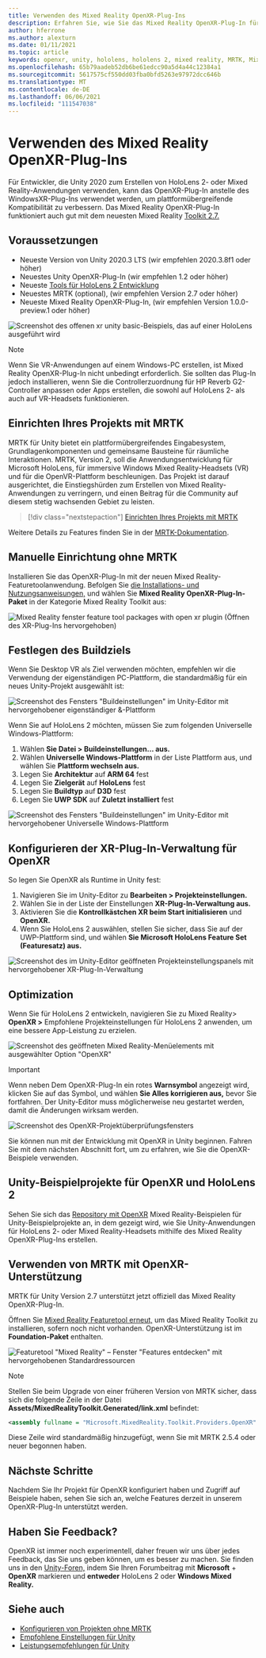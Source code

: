 ```yaml
---
title: Verwenden des Mixed Reality OpenXR-Plug-Ins
description: Erfahren Sie, wie Sie das Mixed Reality OpenXR-Plug-In für Unity-Projekte aktivieren.
author: hferrone
ms.author: alexturn
ms.date: 01/11/2021
ms.topic: article
keywords: openxr, unity, hololens, hololens 2, mixed reality, MRTK, Mixed Reality Toolkit, Augmented Reality, Virtual Reality, Mixed Reality-Headsets, Lernen, Tutorial, Erste Schritte
ms.openlocfilehash: 65b79aadeb52db6be61edcc90a5d4a44c12384a1
ms.sourcegitcommit: 5617575cf550dd03fba0bfd5263e97972dcc646b
ms.translationtype: MT
ms.contentlocale: de-DE
ms.lasthandoff: 06/06/2021
ms.locfileid: "111547038"
---
```

# <a name="using-the-mixed-reality-openxr-plugin"></a>Verwenden des Mixed Reality OpenXR-Plug-Ins

Für Entwickler, die Unity 2020 zum Erstellen von HoloLens 2- oder Mixed Reality-Anwendungen verwenden, kann das OpenXR-Plug-In anstelle des WindowsXR-Plug-Ins verwendet werden, um plattformübergreifende Kompatibilität zu verbessern.  Das Mixed Reality OpenXR-Plug-In funktioniert auch gut mit dem neuesten Mixed Reality [Toolkit 2.7.](/windows/mixed-reality/mrtk-unity)

## <a name="prerequisites"></a>Voraussetzungen

* Neueste Version von Unity 2020.3 LTS (wir empfehlen 2020.3.8f1 oder höher)
* Neuestes Unity OpenXR-Plug-In (wir empfehlen 1.2 oder höher)
* Neueste [Tools für HoloLens 2 Entwicklung](/windows/mixed-reality/develop/install-the-tools?tabs=unity#installation-checklist)
* Neuestes MRTK (optional), (wir empfehlen Version 2.7 oder höher)
* Neueste Mixed Reality OpenXR-Plug-In, (wir empfehlen Version 1.0.0-preview.1 oder höher)

![Screenshot des offenen xr unity basic-Beispiels, das auf einer HoloLens ausgeführt wird](images/openxr-example.png)

> [!NOTE]
> Wenn Sie VR-Anwendungen auf einem Windows-PC erstellen, ist Mixed Reality OpenXR-Plug-In nicht unbedingt erforderlich. Sie sollten das Plug-In jedoch installieren, wenn Sie die Controllerzuordnung für HP Reverb G2-Controller anpassen oder Apps erstellen, die sowohl auf HoloLens 2- als auch auf VR-Headsets funktionieren.

## <a name="setting-up-your-project-with-mrtk"></a>Einrichten Ihres Projekts mit MRTK

MRTK für Unity bietet ein plattformübergreifendes Eingabesystem, Grundlagenkomponenten und gemeinsame Bausteine für räumliche Interaktionen. MRTK, Version 2, soll die Anwendungsentwicklung für Microsoft HoloLens, für immersive Windows Mixed Reality-Headsets (VR) und für die OpenVR-Plattform beschleunigen. Das Projekt ist darauf ausgerichtet, die Einstiegshürden zum Erstellen von Mixed Reality-Anwendungen zu verringern, und einen Beitrag für die Community auf diesem stetig wachsenden Gebiet zu leisten.

> [!div class="nextstepaction"]
> [Einrichten Ihres Projekts mit MRTK](./tutorials/mr-learning-base-02.md?tabs=openxr)

Weitere Details zu Features finden Sie in der [MRTK-Dokumentation](/windows/mixed-reality/mrtk-unity).

## <a name="manual-setup-without-mrtk"></a>Manuelle Einrichtung ohne MRTK

Installieren Sie das OpenXR-Plug-In mit der neuen Mixed Reality-Featuretoolanwendung. Befolgen Sie [die Installations- und Nutzungsanweisungen,](welcome-to-mr-feature-tool.md) und wählen Sie **Mixed Reality OpenXR-Plug-In-Paket** in der Kategorie Mixed Reality Toolkit aus:

![Mixed Reality fenster feature tool packages with open xr plugin (Öffnen des XR-Plug-Ins hervorgehoben)](images/feature-tool-openxr.png)

## <a name="setting-your-build-target"></a>Festlegen des Buildziels

Wenn Sie Desktop VR als Ziel verwenden möchten, empfehlen wir die Verwendung der eigenständigen PC-Plattform, die standardmäßig für ein neues Unity-Projekt ausgewählt ist:

![Screenshot des Fensters "Buildeinstellungen" im Unity-Editor mit hervorgehobener eigenständiger &-Plattform](images/wmr-config-img-3.png)

Wenn Sie auf HoloLens 2 möchten, müssen Sie zum folgenden Universelle Windows-Plattform:

1. Wählen **Sie Datei > Buildeinstellungen... aus.**
2. Wählen **Universelle Windows-Plattform** in der Liste Plattform aus, und wählen Sie **Plattform wechseln aus.**
3. Legen Sie **Architektur** auf **ARM 64** fest
4. Legen Sie **Zielgerät** auf **HoloLens** fest
5. Legen Sie **Buildtyp** auf **D3D** fest
6. Legen Sie **UWP SDK** auf **Zuletzt installiert** fest

![Screenshot des Fensters "Buildeinstellungen" im Unity-Editor mit hervorgehobener Universelle Windows-Plattform](images/wmr-config-img-4.png)

## <a name="configuring-xr-plugin-management-for-openxr"></a>Konfigurieren der XR-Plug-In-Verwaltung für OpenXR

So legen Sie OpenXR als Runtime in Unity fest:

1. Navigieren Sie im Unity-Editor zu **Bearbeiten > Projekteinstellungen.**
2. Wählen Sie in der Liste der Einstellungen **XR-Plug-In-Verwaltung aus.**
3. Aktivieren Sie die **Kontrollkästchen XR beim Start initialisieren** und **OpenXR.**
4. Wenn Sie HoloLens 2 auswählen, stellen Sie sicher, dass Sie auf der UWP-Plattform sind, und wählen **Sie Microsoft HoloLens Feature Set (Featuresatz) aus.**

![Screenshot des im Unity-Editor geöffneten Projekteinstellungspanels mit hervorgehobener XR-Plug-In-Verwaltung](images/openxr-img-05.png)

## <a name="optimization"></a>Optimization

Wenn Sie für HoloLens 2 entwickeln, navigieren Sie zu Mixed Reality> **OpenXR >** Empfohlene Projekteinstellungen für HoloLens 2 anwenden, um eine bessere App-Leistung zu erzielen.

![Screenshot des geöffneten Mixed Reality-Menüelements mit ausgewählter Option "OpenXR"](images/openxr-img-08.png)

> [!IMPORTANT]
> Wenn neben Dem OpenXR-Plug-In ein rotes **Warnsymbol** angezeigt wird, klicken Sie auf das Symbol, und wählen **Sie Alles korrigieren aus,** bevor Sie fortfahren. Der Unity-Editor muss möglicherweise neu gestartet werden, damit die Änderungen wirksam werden.

![Screenshot des OpenXR-Projektüberprüfungsfensters](images/openxr-img-06.png)

Sie können nun mit der Entwicklung mit OpenXR in Unity beginnen.  Fahren Sie mit dem nächsten Abschnitt fort, um zu erfahren, wie Sie die OpenXR-Beispiele verwenden.

## <a name="unity-sample-projects-for-openxr-and-hololens-2"></a>Unity-Beispielprojekte für OpenXR und HoloLens 2

Sehen Sie sich das [Repository mit OpenXR](https://github.com/microsoft/OpenXR-Unity-MixedReality-Samples) Mixed Reality-Beispielen für Unity-Beispielprojekte an, in dem gezeigt wird, wie Sie Unity-Anwendungen für HoloLens 2- oder Mixed Reality-Headsets mithilfe des Mixed Reality OpenXR-Plug-Ins erstellen.

## <a name="using-mrtk-with-openxr-support"></a>Verwenden von MRTK mit OpenXR-Unterstützung

MRTK für Unity Version 2.7 unterstützt jetzt offiziell das Mixed Reality OpenXR-Plug-In.

Öffnen Sie [Mixed Reality Featuretool erneut,](welcome-to-mr-feature-tool.md) um das Mixed Reality Toolkit zu installieren, sofern noch nicht vorhanden. OpenXR-Unterstützung ist im **Foundation-Paket** enthalten.

![Featuretool "Mixed Reality" – Fenster "Features entdecken" mit hervorgehobenen Standardressourcen](images/mrft-install-openxr.png)

> [!NOTE]
> Stellen Sie beim Upgrade von einer früheren Version von MRTK sicher, dass sich die folgende Zeile in der Datei **Assets/MixedRealityToolkit.Generated/link.xml** befindet:
>
> ```xml
> <assembly fullname = "Microsoft.MixedReality.Toolkit.Providers.OpenXR" preserve="all"/>
> ```
>
> Diese Zeile wird standardmäßig hinzugefügt, wenn Sie mit MRTK 2.5.4 oder neuer begonnen haben.

## <a name="next-steps"></a>Nächste Schritte

Nachdem Sie Ihr Projekt für OpenXR konfiguriert haben und Zugriff [](openxr-supported-features.md) auf Beispiele haben, sehen Sie sich an, welche Features derzeit in unserem OpenXR-Plug-In unterstützt werden.

## <a name="have-feedback"></a>Haben Sie Feedback?

OpenXR ist immer noch experimentell, daher freuen wir uns über jedes Feedback, das Sie uns geben können, um es besser zu machen. Sie finden uns in den [Unity-Foren,](https://aka.ms/unityforums) indem Sie Ihren Forumbeitrag mit **Microsoft**  +  **OpenXR** markieren und **entweder** HoloLens 2 oder **Windows Mixed Reality.**

## <a name="see-also"></a>Siehe auch

* [Konfigurieren von Projekten ohne MRTK](configure-unity-project.md)
* [Empfohlene Einstellungen für Unity](recommended-settings-for-unity.md)
* [Leistungsempfehlungen für Unity](performance-recommendations-for-unity.md#how-to-profile-with-unity)
